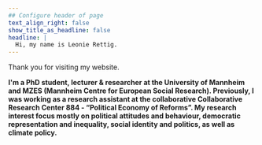 ```yaml
---
## Configure header of page
text_align_right: false
show_title_as_headline: false
headline: |
  Hi, my name is Leonie Rettig. 
---
```

Thank you for visiting my website.
<!-- this is a subheadline -->

**I'm a PhD student, lecturer & researcher at the University of Mannheim and MZES (Mannheim Centre for European Social Research). Previously, I was working as a research assistant at the collaborative Collaborative Research Center 884 - “Political Economy of Reforms”. My research interest focus mostly on political attitudes and behaviour, democratic representation and inequality, social identity and politics, as well as climate policy.**

